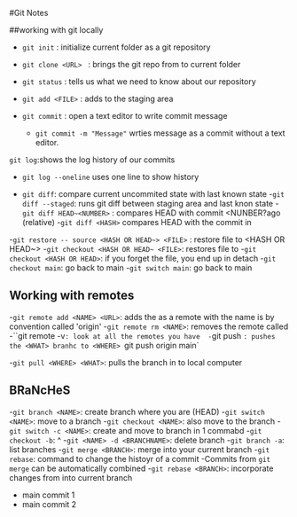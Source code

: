 #Git Notes 

##working with git locally

- `git init` : initialize current folder as a git repository
- `git clone <URL> ` : brings the git repo from <URL> to current folder
- `git status` : tells us what we need to know about our repository

- `git add <FILE>` : adds <FILE> to the staging area
- `git commit` : open a text editor to write commit message
   - `git commit -m "Message"` wrties message as a commit without a text editor.

`git log`:shows the log history of our commits
- `git log --oneline` uses one line to show history

- `git diff`: compare current uncommited state with last known state
-`git diff --staged`: runs git diff between staging area and last knon state
-`git diff HEAD~<NUMBER>` : compares HEAD with commit <NUNBER?ago (relative)
-`git diff <HASH>` compares HEAD with the commit in <HASH>

-`git restore -- source <HASH OR HEAD~> <FILE>` : restore file to <HASH OR HEAD~>
-`git checkout <HASH OR HEAD~ <FILE>`: restores file to <HASH OR HEAD>
-`git checkout <HASH OR HEAD>`: if you forget the file, you end up in detach
-`git checkout main`: go back to main
-`git switch main`: go back to main

## Working with remotes
-`git remote add <NAME> <URL>`: adds the <URL> as a remote with the name <NAME>
  <NAME> is by convention called 'origin'
-`git remote rm <NAME>`: removes the remote called <NAME>
-``git remote -v`: look at all the remotes you have 
-`git push <WHERE> <WHAT>`: pushes the <WHAT> branhc to <WHERE>
          `git push origin main`

-`git pull <WHERE> <WHAT>`: pulls the <WHAT> branch in <WHERE> to local computer

## BRaNcHeS
-`git branch <NAME>`: create branch <NAME> where you are (HEAD)
-`git switch <NAME>`: move to a branch <NAME>
-`git checkout <NAME>`: also move to the branch <NAME>
-`git switch -c <NAME>`: create and move to branch <NAME> in 1 commabd
-`git checkout -b`: ^
-`git <NAME> -d <BRANCHNAME>`: delete branch
-`git branch -a`: list branches
-`git merge <BRANCH>`: merge <BRANCH> into your current branch
-`git rebase`: command to change the histoyr of a commit 
    -Commits from `git merge` can be automatically combined 
-`git rebase <BRANCH>`: incorporate changes from <BRANCH> into current branch

- main commit 1
- main commit 2
